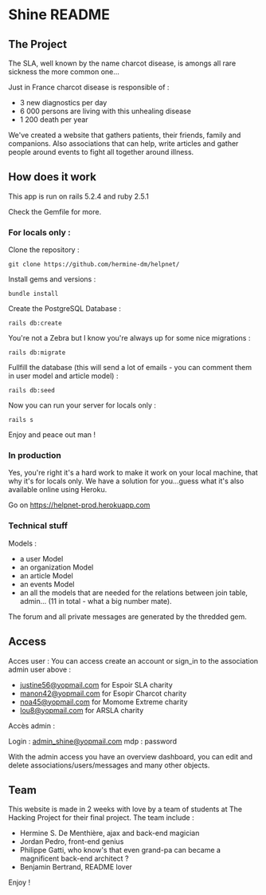 # Shine README

## The Project

The SLA, well known by the name charcot disease, is amongs all rare sickness the more common one...

Just in France charcot disease is responsible of :
- 3 new diagnostics per day
- 6 000 persons are living with this unhealing disease
- 1 200 death per year

We've created a website that gathers patients, their friends, family and companions. Also associations that can help, write articles and gather people around events to fight all together around illness. 

## How does it work

This app is run on rails 5.2.4 and ruby 2.5.1

Check the Gemfile for more. 

### For locals only : 
Clone the repository : 
```
git clone https://github.com/hermine-dm/helpnet/
```
Install gems and versions : 
```
bundle install
```
Create the PostgreSQL Database : 
```
rails db:create
```
You're not a Zebra but I know you're always up for some nice migrations : 
```
rails db:migrate
```
Fullfill the database (this will send a lot of emails - you can comment them in user model and article model) : 
```
rails db:seed
```
Now you can run your server for locals only : 
```
rails s
```
Enjoy and peace out man ! 

### In production
Yes, you're right it's a hard work to make it work on your local machine, that why it's for locals only. We have a solution for you...guess what it's also available online using Heroku.

Go on https://helpnet-prod.herokuapp.com

### Technical stuff

Models :
- a user Model
- an organization Model
- an article Model
- an events Model
- an all the models that are needed for the relations between join table, admin... (11 in total - what a big number mate).

The forum and all private messages are generated by the thredded gem.

## Access

Acces user : You can access create an account or sign_in to the association admin user above : 
- justine56@yopmail.com for Espoir SLA charity
- manon42@yopmail.com  for Esopir Charcot charity
- noa45@yopmail.com for Momome Extreme charity
- lou8@yopmail.com for ARSLA charity


Accès admin :

Login : admin_shine@yopmail.com 
mdp : password

With the admin access you have an overview dashboard, you can edit and delete associations/users/messages and many other objects.

## Team

This website is made in 2 weeks with love by a team of students at The Hacking Project for their final project. 
The team include : 
- Hermine S. De Menthière, ajax and back-end magician
- Jordan Pedro, front-end genius
- Philippe Gatti, who know's that even grand-pa can became a magnificent back-end architect ? 
- Benjamin Bertrand, README lover

Enjoy ! 

